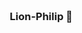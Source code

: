 ### Lion-Philip 👋



<!DOCTYPE html>
<html>
	<head>
		<meta charset="UTF-8">
		<title></title>
		<style>
			body{
				width: 500px;
				height: 600px;
				margin: auto;
				position: absolute;
				top: 100px;
				right: 0;
				bottom: 0;
				left: 0;
				padding:100px;
			}
			.container{
				position: relative;
				width: 410px;
				min-height:420px;
				/*background: whitesmoke;*/
				background:url(../img/10.jpg);
				background-repeat: round;
			}
			.container h1{
				width: 400px;
				height: 70px;
				color:  #E9967A;
				text-align: center;
			}
			ul{
				list-style: none;
				float: right;
				margin-right: 20px;
				margin-bottom: 100px;
			}
			.big{
				width: 240px;
				height: 240px;
				border: 1px dashed gray;
				border-radius: 5px;
				box-shadow: 2px 2px 5px gray;
				position: absolute;
				top:90px;
				left: 50px;
				display: none;
			}
			/*第一个big*/
			.first{
				/*z-index: 8888;*/
				display: block;
			}
			
			.small{
				width: 45px;
				height: 45px;
				border-radius: 50%;
				box-shadow: 2px 2px 5px #808080;
				/*透明度*/
				opacity: 0.4;
				
			}
			.container .small:hover+.big{
				display: block;
			}
			
			.one{
				opacity: 1;
			}
			
			.container ul:hover .small{
				opacity: 0.4;
			}
			.container ul li .small:hover{
				opacity: 1;
			}
			
		</style>
	</head>
	<body>
		<div class="container">
			<h1>我的相册</h1>
			<ul>
				<li>
					<img src="https://img-blog.csdnimg.cn/6ee7cacc267b4ec8b570b2ab9c0a0ce1.png"/>
					<img src="https://img-blog.csdnimg.cn/6ee7cacc267b4ec8b570b2ab9c0a0ce1.png"/>
				</li>
				<li>
					<img src="https://img-blog.csdnimg.cn/6ee7cacc267b4ec8b570b2ab9c0a0ce1.png"/>
					<img src="https://img-blog.csdnimg.cn/6ee7cacc267b4ec8b570b2ab9c0a0ce1.png"/>
				</li>
				<li>
					<img src="https://img-blog.csdnimg.cn/6ee7cacc267b4ec8b570b2ab9c0a0ce1.png"/>
					<img src="https://img-blog.csdnimg.cn/6ee7cacc267b4ec8b570b2ab9c0a0ce1.png"/>
				</li>
				<li>
					<img src="https://img-blog.csdnimg.cn/6ee7cacc267b4ec8b570b2ab9c0a0ce1.png"/>
					<img src="https://img-blog.csdnimg.cn/6ee7cacc267b4ec8b570b2ab9c0a0ce1.png"/>
				</li>
			</ul>
		</div>
	</body>
</html>
